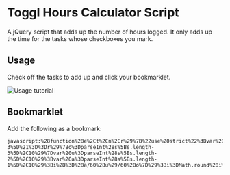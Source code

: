 # Toggl Hours Calculator Script

A jQuery script that adds up the number of hours logged. It only adds up the time for the tasks whose checkboxes you mark.

## Usage

Check off the tasks to add up and click your bookmarklet.

![Usage tutorial](http://cl.ly/image/2i3A3U440e3F/out.gif)


## Bookmarklet

Add the following as a bookmark:

```
javascript:%28function%28e%2Ct%2Cn%2Cr%29%7B%22use%20strict%22%3Bvar%20i%3D0%3Bn%28%22.entry%20input%3Achecked%22%29.each%28function%28%29%7Bvar%20t%3Bswitch%28e.location.pathname%29%7Bcase%22/app/timer%22%3At%3Dn%28this%29.parent%28%29.parent%28%29.parent%28%29.find%28%22.duration%22%29.text%28%29%3Bbreak%7Dvar%20s%3Dt.split%28%22%3A%22%29%3Bvar%20o%3D0%3Bif%28s%5Bs.length-3%5D%21%3D%3Dr%29%7Bo%3DparseInt%28s%5Bs.length-3%5D%2C10%29%7Dvar%20u%3DparseInt%28s%5Bs.length-2%5D%2C10%29%3Bvar%20a%3DparseInt%28s%5Bs.length-1%5D%2C10%29%3Bi%2B%3D%28a/60%2Bu%29/60%2Bo%7D%29%3Bi%3DMath.round%28i%2A100%29/100%3Bvar%20s%3Dprompt%28%22Total%20hours%20of%20checked%20items%3A%22%2Ci%29%7D%29%28this%2Cthis.document%2CjQuery%29
```